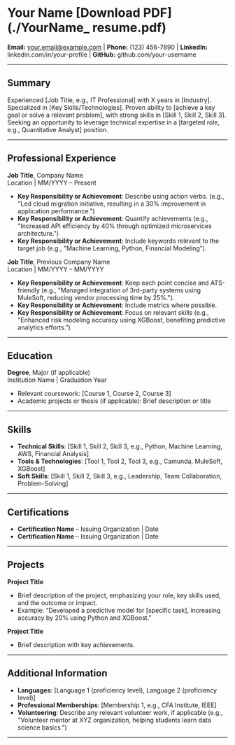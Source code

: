 # Your Name [Download PDF](./YourName_ resume.pdf)

**Email:** your.email@example.com | **Phone:** (123) 456-7890 | **LinkedIn:** linkedin.com/in/your-profile | **GitHub:** github.com/your-username

---

## Summary
Experienced [Job Title, e.g., IT Professional] with X years in [Industry]. Specialized in [Key Skills/Technologies]. Proven ability to [achieve a key goal or solve a relevant problem], with strong skills in [Skill 1, Skill 2, Skill 3]. Seeking an opportunity to leverage technical expertise in a [targeted role, e.g., Quantitative Analyst] position.

---

## Professional Experience

**Job Title**, Company Name  
Location | MM/YYYY – Present  
- **Key Responsibility or Achievement**: Describe using action verbs. (e.g., "Led cloud migration initiative, resulting in a 30% improvement in application performance.")
- **Key Responsibility or Achievement**: Quantify achievements (e.g., "Increased API efficiency by 40% through optimized microservices architecture.")
- **Key Responsibility or Achievement**: Include keywords relevant to the target job (e.g., "Machine Learning, Python, Financial Modeling").

**Job Title**, Previous Company Name  
Location | MM/YYYY – MM/YYYY  
- **Key Responsibility or Achievement**: Keep each point concise and ATS-friendly (e.g., "Managed integration of 3rd-party systems using MuleSoft, reducing vendor processing time by 25%.").
- **Key Responsibility or Achievement**: Include metrics where possible.
- **Key Responsibility or Achievement**: Focus on relevant skills (e.g., "Enhanced risk modeling accuracy using XGBoost, benefiting predictive analytics efforts.")

---

## Education

**Degree**, Major (if applicable)  
Institution Name | Graduation Year  
- Relevant coursework: [Course 1, Course 2, Course 3]
- Academic projects or thesis (if applicable): Brief description or title

---

## Skills
- **Technical Skills**: [Skill 1, Skill 2, Skill 3, e.g., Python, Machine Learning, AWS, Financial Analysis]
- **Tools & Technologies**: [Tool 1, Tool 2, Tool 3, e.g., Camunda, MuleSoft, XGBoost]
- **Soft Skills**: [Skill 1, Skill 2, Skill 3, e.g., Leadership, Team Collaboration, Problem-Solving]

---

## Certifications
- **Certification Name** – Issuing Organization | Date  
- **Certification Name** – Issuing Organization | Date  

---

## Projects
**Project Title**  
- Brief description of the project, emphasizing your role, key skills used, and the outcome or impact.
- Example: “Developed a predictive model for [specific task], increasing accuracy by 20% using Python and XGBoost.”

**Project Title**  
- Brief description with key achievements.

---

## Additional Information
- **Languages**: [Language 1 (proficiency level), Language 2 (proficiency level)]
- **Professional Memberships**: [Membership 1, e.g., CFA Institute, IEEE]
- **Volunteering**: Describe any relevant volunteer work, if applicable (e.g., "Volunteer mentor at XYZ organization, helping students learn data science basics.")

---

